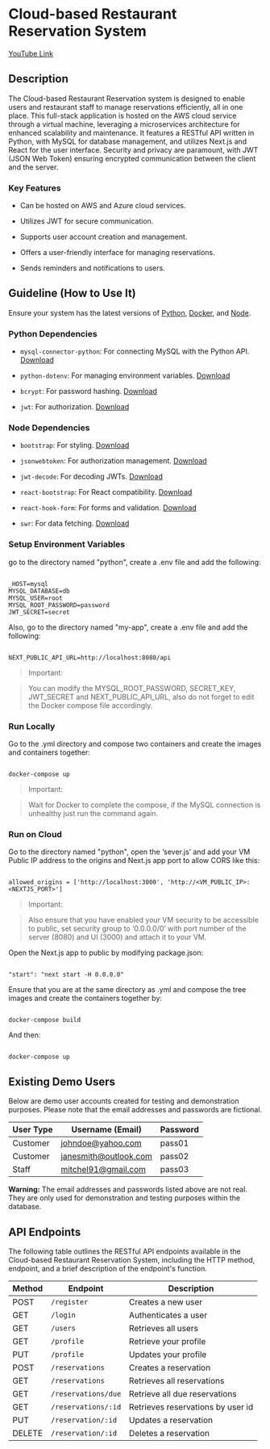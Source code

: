 
  

# Cloud-based Restaurant Reservation System

[YouTube Link](https://www.youtube.com/watch?v=T49e6Rc7B4k&t)  

## Description

  

The Cloud-based Restaurant Reservation system is designed to enable users and restaurant staff to manage reservations efficiently, all in one place. This full-stack application is hosted on the AWS cloud service through a virtual machine, leveraging a microservices architecture for enhanced scalability and maintenance. It features a RESTful API written in Python, with MySQL for database management, and utilizes Next.js and React for the user interface. Security and privacy are paramount, with JWT (JSON Web Token) ensuring encrypted communication between the client and the server.

  

### Key Features

  

- Can be hosted on AWS and Azure cloud services.

- Utilizes JWT for secure communication.

- Supports user account creation and management.

- Offers a user-friendly interface for managing reservations.

- Sends reminders and notifications to users.

  

## Guideline (How to Use It)

  

Ensure your system has the latest versions of [Python](https://www.python.org/downloads/release/python-3122/), [Docker](https://docs.docker.com/engine/install/), and [Node](https://nodejs.org/en/download/current).

  

### Python Dependencies

  

-  `mysql-connector-python`: For connecting MySQL with the Python API. [Download](https://pypi.org/project/mysql-connector-python/)

-  `python-dotenv`: For managing environment variables. [Download](https://pypi.org/project/python-dotenv/)

-  `bcrypt`: For password hashing. [Download](https://pypi.org/project/bcrypt/)

-  `jwt`: For authorization. [Download](https://pypi.org/project/jwt/)

  

### Node Dependencies

  

-  `bootstrap`: For styling. [Download](https://www.npmjs.com/package/bootstrap)

-  `jsonwebtoken`: For authorization management. [Download](https://www.npmjs.com/package/jsonwebtoken)

-  `jwt-decode`: For decoding JWTs. [Download](https://www.npmjs.com/package/jwt-decode)

-  `react-bootstrap`: For React compatibility. [Download](https://www.npmjs.com/package/react-bootstrap)

-  `react-hook-form`: For forms and validation. [Download](https://www.npmjs.com/package/react-hook-form)

-  `swr`: For data fetching. [Download](https://www.npmjs.com/package/swr)

  
  

### Setup Environment Variables

  

go to the directory named "python", create a .env file and add the following:

```

_HOST=mysql
MYSQL_DATABASE=db
MYSQL_USER=root
MYSQL_ROOT_PASSWORD=password
JWT_SECRET=secret

```

  

Also, go to the directory named "my-app", create a .env file and add the following:

```

NEXT_PUBLIC_API_URL=http://localhost:8080/api

```

> Important:

  

> You can modify the MYSQL_ROOT_PASSWORD, SECRET_KEY, JWT_SECRET and NEXT_PUBLIC_API_URL, also do not forget to edit the Docker compose file accordingly.

  

### Run Locally

  

Go to the .yml directory and compose two containers and create the images and containers together:

  

```

docker-compose up

```

  

> Important:

  

> Wait for Docker to complete the compose, if the MySQL connection is unhealthy just run the command again.

  

### Run on Cloud

Go to the directory named "python", open the ‘sever.js’ and add your VM Public IP address to the origins and Next.js app port to allow CORS like this:

  

```

allowed_origins = ['http://localhost:3000', 'http://<VM_PUBLIC_IP>:<NEXTJS_PORT>']

```

  

> Important:

  

> Also ensure that you have enabled your VM security to be accessible to public, set security group to ‘0.0.0.0/0’ with port number of the server (8080) and UI (3000) and attach it to your VM.

  

Open the Next.js app to public by modifying package.json:

  

```

"start": "next start -H 0.0.0.0"

```

  

Ensure that you are at the same directory as .yml and compose the tree images and create the containers together by:

  

```

docker-compose build

```

  

And then:

  

```

docker-compose up

```

  
  

## Existing Demo Users

  

Below are demo user accounts created for testing and demonstration purposes. Please note that the email addresses and passwords are fictional.

  


| User Type | Username (Email)       | Password |
|-----------|------------------------|----------|
| Customer  | johndoe@yahoo.com      | pass01   |
| Customer  | janesmith@outlook.com  | pass02   |
| Staff     | mitchel91@gmail.com    | pass03   |


  

**Warning:** The email addresses and passwords listed above are not real. They are only used for demonstration and testing purposes within the database.

  

## API Endpoints

  

The following table outlines the RESTful API endpoints available in the Cloud-based Restaurant Reservation System, including the HTTP method, endpoint, and a brief description of the endpoint's function.

  


| Method | Endpoint               | Description                        |
|--------|------------------------|------------------------------------|
| POST   | `/register`            | Creates a new user                 |
| GET    | `/login`               | Authenticates a user               |
| GET    | `/users`               | Retrieves all users                |
| GET    | `/profile`             | Retrieve your profile              |
| PUT    | `/profile`             | Updates your profile               |
| POST   | `/reservations`        | Creates a reservation              |
| GET    | `/reservations`        | Retrieves all reservations         |
| GET    | `/reservations/due`    | Retrieve all due reservations      |
| GET    | `/reservations/:id`    | Retrieves reservations by user id  |
| PUT    | `/reservation/:id`     | Updates a reservation              |
| DELETE | `/reservation/:id`     | Deletes a reservation              |
